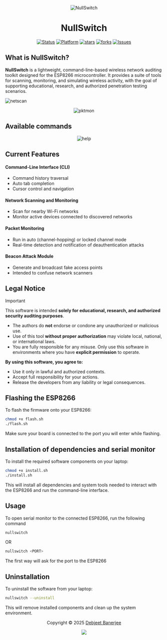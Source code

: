 <div align=center>

![NullSwitch](https://github.com/user-attachments/assets/49ce4e72-9adf-48dd-9204-850c559b8136)
# NullSwitch
[![Status](https://img.shields.io/badge/status-active-brightgreen.svg)](https://github.com/mintRaven-05/nullswitch)
[![Platform](https://img.shields.io/badge/platform-ESP8266-blue.svg?style=social&logo=github)](https://github.com/mintRaven-05/nullswitch)
[![stars](https://img.shields.io/github/stars/mintRaven-05/nullswitch?style=social)](https://github.com/mintRaven-05/nullswitch/stargazers)
[![forks](https://img.shields.io/github/forks/mintRaven-05/nullswitch?style=social)](https://github.com/serene-brew/kaizen/network/members)
[![Issues](https://img.shields.io/github/issues/mintRaven-05/nullswitch.svg?style=social&logo=github)](https://github.com/mintRaven-05/nullswitch/issues)
</div>

## What is NullSwitch?

**NullSwitch** is a lightweight, command-line-based wireless network auditing toolkit designed for the ESP8266 microcontroller. It provides a suite of tools for scanning, monitoring, and simulating wireless activity, with the goal of supporting educational, research, and authorized penetration testing scenarios.


![netscan](https://github.com/user-attachments/assets/3163a577-a2ad-4e51-aafb-a75098ba967d)
<div align=center>

![pktmon](https://github.com/user-attachments/assets/5b64d28a-4827-4f10-b0d7-947946729aa0)
</div>

## Available commands
<div align=center>
  
![help](https://github.com/user-attachments/assets/3df7e51a-3f3e-4ac5-8b1d-fd0c7ecde588)
</div>

## Current Features

#### Command-Line Interface (CLI)
- Command history traversal
- Auto tab completion
- Cursor control and navigation

#### Network Scanning and Monitoring
- Scan for nearby Wi-Fi networks
- Monitor active devices connected to discovered networks

#### Packet Monitoring
- Run in auto (channel-hopping) or locked channel mode
- Real-time detection and notification of deauthentication attacks

#### Beacon Attack Module
- Generate and broadcast fake access points
- Intended to confuse network scanners

## Legal Notice

>[!IMPORTANT]
> This software is intended **solely for educational, research, and authorized security auditing purposes**.
>
> - The authors do **not** endorse or condone any unauthorized or malicious use.
> - Use of this tool **without proper authorization** may violate local, national, or international laws.
> - You are fully responsible for any misuse. Only use this software in environments where you have **explicit permission** to operate.
>
> **By using this software, you agree to:**
> - Use it only in lawful and authorized contexts.
> - Accept full responsibility for your actions.
> - Release the developers from any liability or legal consequences.

## Flashing the ESP8266

To flash the firmware onto your ESP8266:

```bash
chmod +x flash.sh
./flash.sh
```
Make sure your board is connected to the port you will enter while flashing.

## Installation of dependencies and serial monitor

To install the required software components on your laptop:

```bash
chmod +x install.sh
./install.sh
```
This will install all dependencies and system tools needed to interact with the ESP8266 and run the command-line interface.

## Usage
To open serial monitor to the connected ESP8266, run the following command
```bash
nullswitch
```
OR
```bash
nullswitch <PORT>
```

The first way will ask for the port to the ESP8266

## Uninstallation

To uninstall the software from your laptop:

```bash
nullswitch --uninstall
```
This will remove installed components and clean up the system environment.


<p align="center">Copyright &copy; 2025 <a href="https://github.com/mintRaven-05" target="_blank">Debjeet Banerjee</a>
<p align="center"><a href="https://github.com/mintRaven-05/NullSwitch/blob/main/LICENSE"><img src="https://img.shields.io/static/v1.svg?style=for-the-badge&label=License&message=MIT&logoColor=d9e0ee&colorA=363a4f&colorB=b7bdf8"/></a></p>



